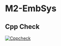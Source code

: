 # M2-EmbSys


## Cpp Check
[![Cppcheck](https://github.com/AdityaParadeshi/M2-EmbSys/actions/workflows/Static-cpp.yml/badge.svg)](https://github.com/AdityaParadeshi/M2-EmbSys/actions/workflows/Static-cpp.yml)
